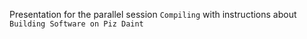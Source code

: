 Presentation for the parallel session `Compiling` with instructions about `Building Software on Piz Daint`
